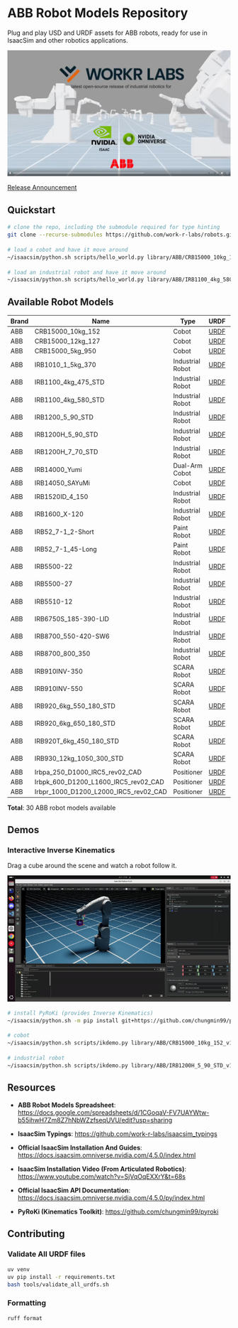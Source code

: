 # ABB Robot Models Repository

Plug and play USD and URDF assets for ABB robots, ready for use in IsaacSim and other robotics applications.

![Alt text](docs/release_video.png)

[Release Announcement](https://www.linkedin.com/feed/update/urn:li:activity:7348423533506547712/)

## Quickstart

```bash
# clone the repo, including the submodule required for type hinting
git clone --recurse-submodules https://github.com/work-r-labs/robots.git

# load a cobot and have it move around
~/isaacsim/python.sh scripts/hello_world.py library/ABB/CRB15000_10kg_152_v1/CRB15000_10kg_152/CRB15000_10kg_152.usd 

# load an industrial robot and have it move around
~/isaacsim/python.sh scripts/hello_world.py library/ABB/IRB1100_4kg_580_STD_v1/IRB1100_4kg_580_STD/IRB1100_4kg_580_STD.usd 
```

## Available Robot Models

| Brand | Name | Type | URDF | USD |
|-------|------|------|------|-----|
| ABB | CRB15000_10kg_152 | Cobot | [URDF](library/ABB/CRB15000_10kg_152_v1/CRB15000_10kg_152.urdf) | [USD](library/ABB/CRB15000_10kg_152_v1/CRB15000_10kg_152/CRB15000_10kg_152.usd) |
| ABB | CRB15000_12kg_127 | Cobot | [URDF](library/ABB/CRB15000_12kg_127_v1/CRB15000_12kg_127.urdf) | [USD](library/ABB/CRB15000_12kg_127_v1/CRB15000_12kg_127/CRB15000_12kg_127.usd) |
| ABB | CRB15000_5kg_950 | Cobot | [URDF](library/ABB/CRB15000_5kg_950_v1/CRB15000_5kg_950.urdf) | [USD](library/ABB/CRB15000_5kg_950_v1/CRB15000_5kg_950/CRB15000_5kg_950.usd) |
| ABB | IRB1010_1_5kg_370 | Industrial Robot | [URDF](library/ABB/IRB1010_1_5kg_370_v1/IRB1010_1_5kg_370.urdf) | [USD](library/ABB/IRB1010_1_5kg_370_v1/IRB1010_1_5kg_370/IRB1010_1_5kg_370.usd) |
| ABB | IRB1100_4kg_475_STD | Industrial Robot | [URDF](library/ABB/IRB1100_4kg_475_STD_v1/IRB1100_4kg_475_STD.urdf) | [USD](library/ABB/IRB1100_4kg_475_STD_v1/IRB1100_4kg_475_STD/IRB1100_4kg_475_STD.usd) |
| ABB | IRB1100_4kg_580_STD | Industrial Robot | [URDF](library/ABB/IRB1100_4kg_580_STD_v1/IRB1100_4kg_580_STD.urdf) | [USD](library/ABB/IRB1100_4kg_580_STD_v1/IRB1100_4kg_580_STD/IRB1100_4kg_580_STD.usd) |
| ABB | IRB1200_5_90_STD | Industrial Robot | [URDF](library/ABB/IRB1200_5_90_STD_v1/IRB1200_5_90_STD.urdf) | [USD](library/ABB/IRB1200_5_90_STD_v1/IRB1200_5_90_STD/IRB1200_5_90_STD.usd) |
| ABB | IRB1200H_5_90_STD | Industrial Robot | [URDF](library/ABB/IRB1200H_5_90_STD_v1/IRB1200H_5_90_STD.urdf) | [USD](library/ABB/IRB1200H_5_90_STD_v1/IRB1200H_5_90_STD/IRB1200H_5_90_STD.usd) |
| ABB | IRB1200H_7_70_STD | Industrial Robot | [URDF](library/ABB/IRB1200H_7_70_STD_v1/IRB1200H_7_70_STD.urdf) | [USD](library/ABB/IRB1200H_7_70_STD_v1/IRB1200H_7_70_STD/IRB1200H_7_70_STD.usd) |
| ABB | IRB14000_Yumi | Dual-Arm Cobot | [URDF](library/ABB/IRB14000_Yumi_v1/IRB14000_Yumi.urdf) | [USD](library/ABB/IRB14000_Yumi_v1/IRB14000_Yumi/IRB14000_Yumi.usd) |
| ABB | IRB14050_SAYuMi | Cobot | [URDF](library/ABB/IRB14050_SAYuMi_v1/IRB14050_SAYuMi.urdf) | [USD](library/ABB/IRB14050_SAYuMi_v1/IRB14050_SAYuMi/IRB14050_SAYuMi.usd) |
| ABB | IRB1520ID_4_150 | Industrial Robot | [URDF](library/ABB/IRB1520ID_4_150_v1/IRB1520ID_4_150.urdf) | [USD](library/ABB/IRB1520ID_4_150_v1/IRB1520ID_4_150/IRB1520ID_4_150.usd) |
| ABB | IRB1600_X-120 | Industrial Robot | [URDF](library/ABB/IRB1600_X-120_v1/IRB1600_X-120.urdf) | [USD](library/ABB/IRB1600_X-120_v1/IRB1600_X-120/IRB1600_X-120.usd) |
| ABB | IRB52_7-1_2-Short | Paint Robot | [URDF](library/ABB/IRB52_7-1_2-Short_v1/IRB52_7-1_2-Short.urdf) | [USD](library/ABB/IRB52_7-1_2-Short_v1/IRB52_7-1_2-Short/IRB52_7-1_2-Short.usd) |
| ABB | IRB52_7-1_45-Long | Paint Robot | [URDF](library/ABB/IRB52_7-1_45-Long_v1/IRB52_7-1_45-Long.urdf) | [USD](library/ABB/IRB52_7-1_45-Long_v1/IRB52_7-1_45-Long/IRB52_7-1_45-Long.usd) |
| ABB | IRB5500-22 | Industrial Robot | [URDF](library/ABB/IRB5500-22_v1/IRB5500-22.urdf) | [USD](library/ABB/IRB5500-22_v1/IRB5500-22/IRB5500-22.usd) |
| ABB | IRB5500-27 | Industrial Robot | [URDF](library/ABB/IRB5500-27_v1/IRB5500-27.urdf) | [USD](library/ABB/IRB5500-27_v1/IRB5500-27/IRB5500-27.usd) |
| ABB | IRB5510-12 | Industrial Robot | [URDF](library/ABB/IRB5510-12_v1/IRB5510-12.urdf) | [USD](library/ABB/IRB5510-12_v1/IRB5510-12/IRB5510-12.usd) |
| ABB | IRB6750S_185-390-LID | Industrial Robot | [URDF](library/ABB/IRB6750S_185-390-LID_v1/IRB6750S_185-390-LID.urdf) | [USD](library/ABB/IRB6750S_185-390-LID_v1/IRB6750S_185-390-LID/IRB6750S_185-390-LID.usd) |
| ABB | IRB8700_550-420-SW6 | Industrial Robot | [URDF](library/ABB/IRB8700_550-420-SW6_v1/IRB8700_550-420-SW6.urdf) | [USD](library/ABB/IRB8700_550-420-SW6_v1/IRB8700_550-420-SW6/IRB8700_550-420-SW6.usd) |
| ABB | IRB8700_800_350 | Industrial Robot | [URDF](library/ABB/IRB8700_800_350_v1/IRB8700_800_350.urdf) | [USD](library/ABB/IRB8700_800_350_v1/IRB8700_800_350/IRB8700_800_350.usd) |
| ABB | IRB910INV-350 | SCARA Robot | [URDF](library/ABB/IRB910INV-350_v1/IRB910INV-350.urdf) | [USD](library/ABB/IRB910INV-350_v1/IRB910INV-350/IRB910INV-350.usd) |
| ABB | IRB910INV-550 | SCARA Robot | [URDF](library/ABB/IRB910INV-550_v1/IRB910INV-550.urdf) | [USD](library/ABB/IRB910INV-550_v1/IRB910INV-550/IRB910INV-550.usd) |
| ABB | IRB920_6kg_550_180_STD | SCARA Robot | [URDF](library/ABB/IRB920_6kg-550-180-STD_v1/IRB920_6kg_550_180_STD.urdf) | [USD](library/ABB/IRB920_6kg-550-180-STD_v1/IRB920_6kg_550_180_STD/IRB920_6kg_550_180_STD.usd) |
| ABB | IRB920_6kg_650_180_STD | SCARA Robot | [URDF](library/ABB/IRB920_6kg_650_180_STD_v1/IRB920_6kg_650_180_STD.urdf) | [USD](library/ABB/IRB920_6kg_650_180_STD_v1/IRB920_6kg_650_180_STD/IRB920_6kg_650_180_STD.usd) |
| ABB | IRB920T_6kg_450_180_STD | SCARA Robot | [URDF](library/ABB/IRB920T_6kg_450_180_STD_v1/IRB920T_6kg_450_180_STD.urdf) | [USD](library/ABB/IRB920T_6kg_450_180_STD_v1/IRB920T_6kg_450_180_STD/IRB920T_6kg_450_180_STD.usd) |
| ABB | IRB930_12kg_1050_300_STD | SCARA Robot | [URDF](library/ABB/IRB930_12kg_1050_300_STD_v1/IRB930_12kg_1050_300_STD.urdf) | [USD](library/ABB/IRB930_12kg_1050_300_STD_v1/IRB930_12kg_1050_300_STD/IRB930_12kg_1050_300_STD.usd) |
| ABB | Irbpa_250_D1000_IRC5_rev02_CAD | Positioner | [URDF](library/ABB/Irbpa_250_D1000_IRC5_rev02_CAD_v1/Irbpa_250_D1000_IRC5_rev02_CAD.urdf) | [USD](library/ABB/Irbpa_250_D1000_IRC5_rev02_CAD_v1/Irbpa_250_D1000_IRC5_rev02_CAD/Irbpa_250_D1000_IRC5_rev02_CAD.usd) |
| ABB | Irbpk_600_D1200_L1600_IRC5_rev02_CAD | Positioner | [URDF](library/ABB/Irbpk_600_D1200_L1600_IRC5_rev02_CAD_v1/Irbpk_600_D1200_L1600_IRC5_rev02_CAD.urdf) | [USD](library/ABB/Irbpk_600_D1200_L1600_IRC5_rev02_CAD_v1/Irbpk_600_D1200_L1600_IRC5_rev02_CAD/Irbpk_600_D1200_L1600_IRC5_rev02_CAD.usd) |
| ABB | Irbpr_1000_D1200_L2000_IRC5_rev02_CAD | Positioner | [URDF](library/ABB/Irbpr_1000_D1200_L2000_IRC5_rev02_CAD_v1/Irbpr_1000_D1200_L2000_IRC5_rev02_CAD.urdf) | [USD](library/ABB/Irbpr_1000_D1200_L2000_IRC5_rev02_CAD_v1/Irbpr_1000_D1200_L2000_IRC5_rev02_CAD/Irbpr_1000_D1200_L2000_IRC5_rev02_CAD.usd) |

**Total**: 30 ABB robot models available

## Demos

### Interactive Inverse Kinematics

Drag a cube around the scene and watch a robot follow it.

![An animated GIF showing a screen recording of an IsaacSim scene where the user is draging a cube around space while an ABB1200 robot is following it.](docs/ik_animation.gif)


```bash
# install PyRoKi (provides Inverse Kinematics)
~/isaacsim/python.sh -m pip install git+https://github.com/chungmin99/pyroki

# cobot
~/isaacsim/python.sh scripts/ikdemo.py library/ABB/CRB15000_10kg_152_v1/CRB15000_10kg_152.urdf

# industrial robot
~/isaacsim/python.sh scripts/ikdemo.py library/ABB/IRB1200H_5_90_STD_v1/IRB1200H_5_90_STD.urdf
```


## Resources

* **ABB Robot Models Spreadsheet**: https://docs.google.com/spreadsheets/d/1CGoqaV-FV7UAYWtw-b55ihwH7Zm8Z7hNbWZzfseqUVU/edit?usp=sharing

* **IsaacSim Typings**: https://github.com/work-r-labs/isaacsim_typings

* **Official IsaacSim Installation And Guides**: https://docs.isaacsim.omniverse.nvidia.com/4.5.0/index.html

* **IsaacSim Installation Video (From Articulated Robotics)**: https://www.youtube.com/watch?v=SjVqOqEXXrY&t=68s

* **Official IsaacSim API Documentation**: https://docs.isaacsim.omniverse.nvidia.com/4.5.0/py/index.html

* **PyRoKi (Kinematics Toolkit)**: https://github.com/chungmin99/pyroki

## Contributing

### Validate All URDF files

```bash
uv venv
uv pip install -r requirements.txt
bash tools/validate_all_urdfs.sh
```

### Formatting

```
ruff format
```